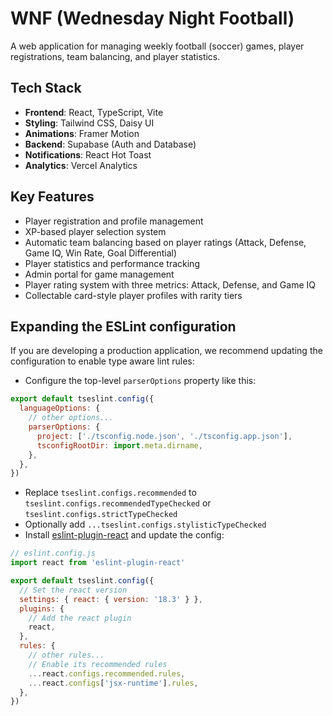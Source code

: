 # WNF (Wednesday Night Football)

A web application for managing weekly football (soccer) games, player registrations, team balancing, and player statistics.

## Tech Stack

- **Frontend**: React, TypeScript, Vite
- **Styling**: Tailwind CSS, Daisy UI
- **Animations**: Framer Motion
- **Backend**: Supabase (Auth and Database)
- **Notifications**: React Hot Toast
- **Analytics**: Vercel Analytics

## Key Features

- Player registration and profile management
- XP-based player selection system
- Automatic team balancing based on player ratings (Attack, Defense, Game IQ, Win Rate, Goal Differential)
- Player statistics and performance tracking
- Admin portal for game management
- Player rating system with three metrics: Attack, Defense, and Game IQ
- Collectable card-style player profiles with rarity tiers

## Expanding the ESLint configuration

If you are developing a production application, we recommend updating the configuration to enable type aware lint rules:

- Configure the top-level `parserOptions` property like this:

```js
export default tseslint.config({
  languageOptions: {
    // other options...
    parserOptions: {
      project: ['./tsconfig.node.json', './tsconfig.app.json'],
      tsconfigRootDir: import.meta.dirname,
    },
  },
})
```

- Replace `tseslint.configs.recommended` to `tseslint.configs.recommendedTypeChecked` or `tseslint.configs.strictTypeChecked`
- Optionally add `...tseslint.configs.stylisticTypeChecked`
- Install [eslint-plugin-react](https://github.com/jsx-eslint/eslint-plugin-react) and update the config:

```js
// eslint.config.js
import react from 'eslint-plugin-react'

export default tseslint.config({
  // Set the react version
  settings: { react: { version: '18.3' } },
  plugins: {
    // Add the react plugin
    react,
  },
  rules: {
    // other rules...
    // Enable its recommended rules
    ...react.configs.recommended.rules,
    ...react.configs['jsx-runtime'].rules,
  },
})
```
